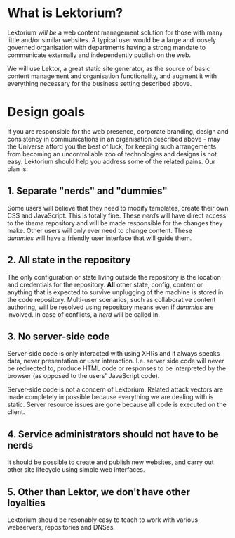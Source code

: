 # What is Lektorium? 
Lektorium _will be_ a web content management solution for those with many little and/or similar websites. A typical user would be a large and loosely governed organisation with departments having a strong mandate to communicate externally and independently publish on the web. 

We will use Lektor, a great static site generator, as the source of basic content management and organisation functionality, and augment it with everything necessary for the business setting described above. 

# Design goals
If you are responsible for the web presence, corporate branding, design and consistency in communications in an organisation described above - may the Universe afford you the best of luck, for keeping such arrangements from becoming an uncontrollable zoo of technologies and designs is not easy. Lektorium should help you address some of the related pains. Our plan is: 

## 1. Separate "nerds" and "dummies"
Some users will believe that they need to modify templates, create their own CSS and JavaScript. This is totally fine. These _nerds_ will have direct access to the _theme_ repository and will be made responsible for the changes they make. Other users will only ever need to change content. These _dummies_ will have a friendly user interface that will guide them. 

## 2. All state in the repository
The only configuration or state living outside the repository is the location and credentials for the repository. **All** other state, config, content or anything that is expected to survive unplugging of the machine is stored in the code repository. Multi-user scenarios, such as collaborative content authoring, will be resolved using repository means even if _dummies_ are involved. In case of conflicts, a _nerd_ will be called in. 

## 3. No server-side code 
Server-side code is only interacted with using XHRs and it always speaks data, never presentation or user interaction. I.e. server side code will never be redirected to, produce HTML code or responses to be interpreted by the browser (as opposed to the users' JavaScript code). 

Server-side code is not a concern of Lektorium. Related attack vectors are made completely impossible because everything we are dealing with is static. Server resource issues are gone because all code is executed on the client. 

## 4. Service administrators should not have to be nerds
It should be possible to create and publish new websites, and carry out other site lifecycle using simple web interfaces.

## 5. Other than Lektor, we don't have other loyalties
Lektorium should be resonably easy to teach to work with various webservers, repositories and DNSes. 


